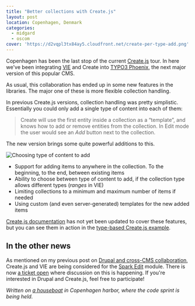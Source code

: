 ```yaml
---
title: "Better collections with Create.js"
layout: post
location: Copenhagen, Denmark
categories:
  - midgard
  - oscom
cover: 'https://d2vqpl3tx84ay5.cloudfront.net/create-per-type-add.png'
---
```

Copenhagen has been the last stop of the current [Create.js](http://createjs.org/) tour. In here we've been integrating [VIE](http://viejs.org/) and Create into [TYPO3 Phoenix](http://phoenix.typo3.org/), the next major version of this popular CMS.

As usual, this collaboration has ended up in some new features in the libraries. The major one of these is more flexible collection handling.

In previous Create.js versions, collection handling was pretty simplistic. Essentially you could only add a single type of content into each of them:

> Create will use the first entity inside a collection as a “template”, and knows how to add or remove entities from the collection. In Edit mode the user would see an _Add_ button next to the collection.

The new version brings some quite powerful additions to this.

![Choosing type of content to add](https://d2vqpl3tx84ay5.cloudfront.net/create-per-type-add.png)

* Support for adding items to anywhere in the collection. To the beginning, to the end, between existing items
* Ability to choose between type of content to add, if the collection type allows different types (_ranges_ in VIE)
* Limiting collections to a minimum and maximum number of items if needed
* Using custom (and even server-generated) templates for the new added items

[Create.js documentation](http://createjs.org/guide/) has not yet been updated to cover these features, but you can see them in action in the [type-based Create.js example](https://github.com/bergie/create/blob/master/examples/example-withtype.html).

## In the other news

As mentioned on my previous post on [Drupal and cross-CMS collaboration](http://bergie.iki.fi/blog/drupal-and-collaboration/), Create.js and VIE are being considered for the [Spark Edit](http://drupal.org/project/spark) module. There is now [a ticket open](http://drupal.org/node/1774312) where discussion on this is happening. If you're interested in Drupal and Create.js, feel free to participate!

*Written on [a houseboat](http://www.flickr.com/photos/bergie/7928500098/in/photostream) in Copenhagen harbor, where the code sprint is being held.*
